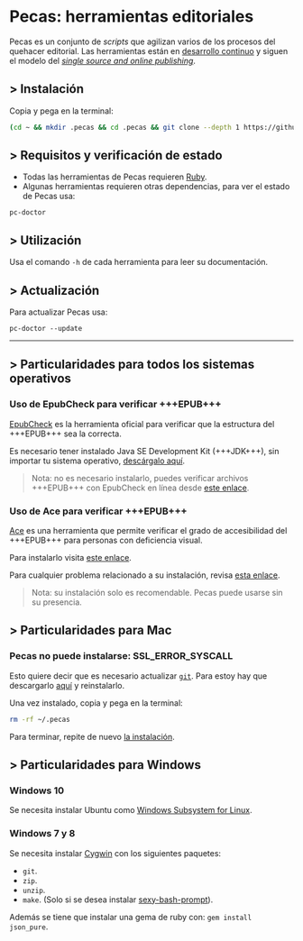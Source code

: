 # Pecas: herramientas editoriales

Pecas es un conjunto de _scripts_ que agilizan varios de los procesos 
del quehacer editorial. Las herramientas están en [desarrollo continuo](https://es.wikipedia.org/wiki/Liberaci%C3%B3n_continua)
y siguen el modelo del [_single source and online publishing_](https://github.com/NikaZhenya/pecas#single-source-and-online-publishing-ssop).

## > Instalación

Copia y pega en la terminal:

```bash
(cd ~ && mkdir .pecas && cd .pecas && git clone --depth 1 https://github.com/NikaZhenya/pecas.git . && bash install.sh) && source ~/.bash_profile
```

## > Requisitos y verificación de estado

* Todas las herramientas de Pecas requieren [Ruby](https://www.ruby-lang.org/).
* Algunas herramientas requieren otras dependencias, para ver el estado 
  de Pecas usa:

```
pc-doctor
```

## > Utilización

Usa el comando `-h` de cada herramienta para leer su documentación.

## > Actualización

Para actualizar Pecas usa:

```
pc-doctor --update
```

---

## > Particularidades para todos los sistemas operativos

### Uso de EpubCheck para verificar +++EPUB+++

[EpubCheck](https://github.com/IDPF/epubcheck) es la herramienta oficial 
para verificar que la estructura del +++EPUB+++ sea la correcta.

Es necesario tener instalado Java SE Development Kit (+++JDK+++),
sin importar tu sistema operativo, [descárgalo aquí](http://www.oracle.com/technetwork/java/javase/downloads/jdk8-downloads-2133151.html).

> Nota: no es necesario instalarlo, puedes verificar archivos +++EPUB+++
> con EpubCheck en línea desde [este enlace](http://validator.idpf.org/).

### Uso de Ace para verificar +++EPUB+++

[Ace](https://daisy.github.io/ace/) es una herramienta que permite
verificar el grado de accesibilidad del +++EPUB+++ para personas con
deficiencia visual.

Para instalarlo visita [este enlace](https://daisy.github.io/ace/getting-started/installation/).

Para cualquier problema relacionado a su instalación, revisa [esta enlace](https://daisy.github.io/ace/help/troubleshooting/).

> Nota: su instalación solo es recomendable. Pecas puede usarse sin su
> presencia.

## > Particularidades para Mac

### Pecas no puede instalarse: SSL_ERROR_SYSCALL

Esto quiere decir que es necesario actualizar [`git`](https://git-scm.com/). 
Para estoy hay que descargarlo [aquí](https://sourceforge.net/projects/git-osx-installer/files/git-2.18.0-intel-universal-mavericks.dmg/download?use_mirror=autoselect)
y reinstalarlo.

Una vez instalado, copia y pega en la terminal:

```bash
rm -rf ~/.pecas
```

Para terminar, repite de nuevo [la instalación](#-instalacion).

## > Particularidades para Windows

### Windows 10

Se necesita instalar Ubuntu como 
[Windows Subsystem for Linux](https://docs.microsoft.com/en-us/windows/wsl/install-win10).

### Windows 7 y 8

Se necesita instalar [Cygwin](https://www.cygwin.com/) con los 
siguientes paquetes:

* `git`.
* `zip`.
* `unzip`.
* `make`. (Solo si se desea instalar [sexy-bash-prompt](https://github.com/NikaZhenya/sexy-bash-prompt)).

Además se tiene que instalar una gema de ruby con: `gem install json_pure`.

